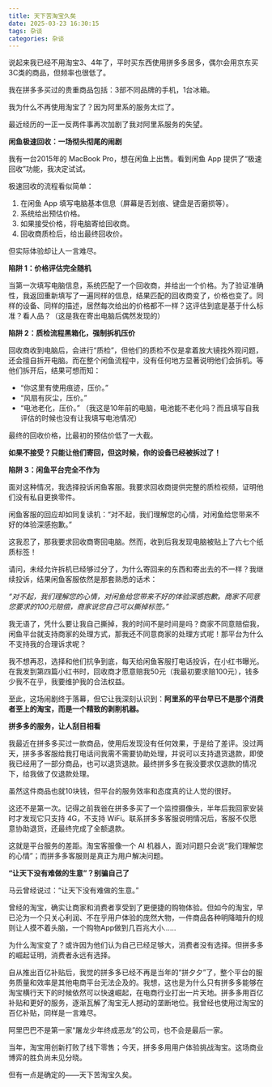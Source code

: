 ```yaml
---
title: 天下苦淘宝久矣
date: 2025-03-23 16:30:15
tags: 杂谈
categories: 杂谈
---
```

说起来我已经不用淘宝3、4年了，平时买东西使用拼多多居多，偶尔会用京东买3C类的商品，但频率也很低了。

我在拼多多买过的贵重商品包括：3部不同品牌的手机，1台冰箱。

我为什么不再使用淘宝了？因为阿里系的服务太烂了。

最近经历的一正一反两件事再次加剧了我对阿里系服务的失望。

**闲鱼极速回收：一场彻头彻尾的闹剧**

我有一台2015年的 MacBook Pro，想在闲鱼上出售。看到闲鱼 App 提供了“极速回收”功能，我决定试试。

极速回收的流程看似简单：

1. 在闲鱼 App 填写电脑基本信息（屏幕是否划痕、键盘是否磨损等）。
2. 系统给出预估价格。
3. 如果接受价格，将电脑寄给回收商。
4. 回收商质检后，给出最终回收价。

但实际体验却让人一言难尽。

**陷阱 1：价格评估完全随机**

当第一次填写电脑信息，系统匹配了一个回收商，并给出一个价格。为了验证准确性，我返回重新填写了一遍同样的信息，结果匹配的回收商变了，价格也变了。同样的设备、同样的描述，居然每次给出的价格都不一样？这评估到底是基于什么标准？看人品？（这是我在寄出电脑后偶然发现的）

**陷阱 2：质检流程黑箱化，强制拆机压价**

回收商收到电脑后，会进行“质检”，但他们的质检不仅是拿着放大镜找外观问题，还会擅自拆开电脑。而在整个闲鱼流程中，没有任何地方显著说明他们会拆机。等他们拆开后，结果可想而知：

- “你这里有使用痕迹，压价。”
- “风扇有灰尘，压价。”
- “电池老化，压价。” （我这是10年前的电脑，电池能不老化吗？而且填写自我评估的时候也没有让我填写电池情况）

最终的回收价格，比最初的预估价低了一大截。

**如果不接受？只能让他们寄回，但这时候，你的设备已经被拆过了！**

**陷阱 3：闲鱼平台完全不作为**

面对这种情况，我选择投诉闲鱼客服。我要求回收商提供完整的质检视频，证明他们没有私自更换零件。

闲鱼客服的回应却如同复读机：“对不起，我们理解您的心情，对闲鱼给您带来不好的体验深感抱歉。”

这我忍了，那我要求回收商寄回电脑。然而，收到后我发现电脑被贴上了六七个纸质标签！

请问，未经允许拆机已经够过分了，为什么寄回来的东西和寄出去的不一样？我继续投诉，结果闲鱼客服依然是那套熟悉的话术：

*“对不起，我们理解您的心情，对闲鱼给您带来不好的体验深感抱歉。商家不同意您要求的100元赔偿，商家说您自己可以撕掉标签。”*

我无语了，凭什么要让我自己撕掉，我的时间不是时间是吗？商家不同意赔偿我，闲鱼平台就支持商家的处理方式，那我还不同意商家的处理方式呢！那平台为什么不支持我的合理诉求呢？

我不想再忍，选择和他们抗争到底，每天给闲鱼客服打电话投诉，在小红书曝光。在我发到第四篇小红书时，回收商才愿意赔我50元（我最初要求赔100元），钱多少我不在乎，我要维护我的合法权益。

至此，这场闹剧终于落幕，但它让我深刻认识到：**阿里系的平台早已不是那个消费者至上的淘宝，而是一个精致的剥削机器。**

**拼多多的服务，让人刮目相看**

我最近在拼多多买过一款商品，使用后发现没有任何效果，于是给了差评。没过两天，拼多多客服给我打电话问我需不需要协助处理，并说可以支持退货退款，即使我已经用了一部分商品，也可以退货退款。最终拼多多在我没要求仅退款的情况下，给我做了仅退款处理。

虽然这件商品也就10块钱，但平台的服务效率和态度真的让人觉的很好。

这还不是第一次。记得之前我爸在拼多多买了一个监控摄像头，半年后我回家安装时才发现它只支持 4G，不支持 WiFi。联系拼多多客服说明情况后，客服不仅愿意协助退货，还最终完成了全额退款。

这就是平台服务的差距。淘宝客服像一个 AI 机器人，面对问题只会说“我们理解您的心情”；而拼多多客服则是真正为用户解决问题。

**“让天下没有难做的生意”？别骗自己了**

马云曾经说过：“让天下没有难做的生意。”

曾经的淘宝，确实让商家和消费者享受到了更便捷的购物体验。但如今的淘宝，早已沦为一个只关心利润、不在乎用户体验的庞然大物，一件商品各种明降暗升的规则让人摸不着头脑，一个购物App做到几百兆大小......

为什么淘宝变了？或许因为他们认为自己已经足够大，消费者没有选择。但拼多多的崛起证明，消费者永远有选择。

自从推出百亿补贴后，我觉的拼多多已经不再是当年的“拼夕夕”了，整个平台的服务质量和效率是其他电商平台无法企及的。我想，这也是为什么只有拼多多能够在淘宝横行天下的时候依然可以快速崛起，在电商行业打出一片天地。拼多多用百亿补贴和更好的服务，逐渐瓦解了淘宝无人撼动的垄断地位。我曾经也使用过淘宝的百亿补贴，同样是一言难尽。

阿里巴巴不是第一家“屠龙少年终成恶龙”的公司，也不会是最后一家。

当年，淘宝用创新打败了线下零售；今天，拼多多用用户体验挑战淘宝。这场商业博弈的胜负尚未见分晓。

但有一点是确定的——天下苦淘宝久矣。

